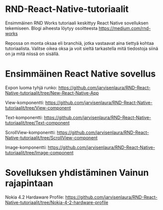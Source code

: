 # RND-React-Native-tutoriaalit
Ensimmäinen RND Works tutoriaali keskittyy React Native sovelluksen tekemiseen. 
Blogi aiheesta löytyy osoitteesta https://medium.com/rnd-works 

Repossa on monta oksaa eli branchiä, jotka vastaavat aina tiettyä kohtaa tutoriaalista. 
Valitse oikea oksa ja voit sieltä tarkastella mitä tiedostoja siinä on ja mitä niissä on sisällä. 

# Ensimmäinen React Native sovellus

Expon luoma tyhjä runko: https://github.com/jarvisenlaura/RND-React-Native-tutoriaalit/tree/New-React-Native-App

View-komponentti:  https://github.com/jarvisenlaura/RND-React-Native-tutoriaalit/tree/View-component

Text-komponentti: https://github.com/jarvisenlaura/RND-React-Native-tutoriaalit/tree/Text-component

ScrollView-komponentti: https://github.com/jarvisenlaura/RND-React-Native-tutoriaalit/tree/ScrollView-component

Image-komponentti: https://github.com/jarvisenlaura/RND-React-Native-tutoriaalit/tree/Image-component

# Sovelluksen yhdistäminen Vainun rajapintaan

Nokia 4.2 Hardaware Profile: https://github.com/jarvisenlaura/RND-React-Native-tutoriaalit/tree/Nokia-4-2-hardware-profile

